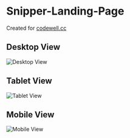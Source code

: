 # Snipper-Landing-Page

Created for [codewell.cc](https://codewell.cc)

## Desktop View
![Desktop View](https://user-images.githubusercontent.com/87293899/129499161-cb7886f7-de39-484e-9b6b-c90da40708ab.png)

## Tablet View 
![Tablet View](https://user-images.githubusercontent.com/87293899/129499163-3b4f1613-7fd6-459e-9e4e-517c1dbdafb2.png)

## Mobile View
![Mobile View](https://user-images.githubusercontent.com/87293899/129499159-2fd2217c-e3df-4077-b037-a73b484e9c26.png)



